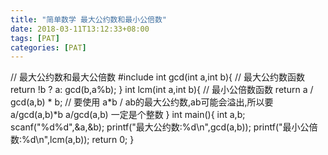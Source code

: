 ```yaml
---
title: "简单数学 最大公约数和最小公倍数"
date: 2018-03-11T13:12:33+08:00  
tags: [PAT]  
categories: [PAT]  
---
```



// 最大公约数和最大公倍数 
#include<cstdio> 
int gcd(int a,int b){	// 最大公约数函数 
	return !b ? a: gcd(b,a%b);
} 
int lcm(int a,int b){	// 最小公倍数函数 
	return a / gcd(a,b) * b;	// 要使用 a*b / ab的最大公约数,ab可能会溢出,所以要a/gcd(a,b)*b   a/gcd(a,b) 一定是个整数 
}
int main(){
	int a,b;
	scanf("%d%d",&a,&b);
	printf("最大公约数:%d\n",gcd(a,b));
	printf("最小公倍数:%d\n",lcm(a,b));
	return 0;
}